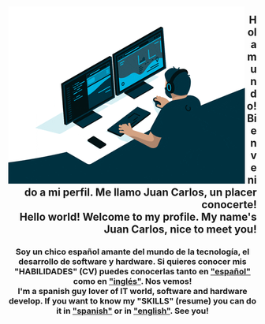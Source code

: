 <img 
  src="codding.gif"
  align="left"
/>
<h2 align="right">
  Hola mundo! Bienvenido a mi perfil. Me llamo Juan Carlos, un placer conocerte!
  <br>
  Hello world! Welcome to my profile. My name's Juan Carlos, nice to meet you!
</h2>
<h3 align="center">
  Soy un chico español amante del mundo de la tecnología, el desarrollo de software y hardware.
  Si quieres conocer mis <b>"HABILIDADES"</b> (CV) puedes conocerlas tanto en <a href="ESP. IT_CV Juan Carlos Martos     Vergara.pdf" target="_black">"español"</a> como en <a href="ENG. IT_CV      Juan Carlos Martos Vergara.pdf" target="_black">"inglés"</a>. Nos vemos!
  <br>
  I'm a spanish guy lover of IT world, software and hardware develop.
  If you want to know my <b>"SKILLS"</b> (resume) you can do it in <a href="ESP. IT_CV Juan Carlos Martos Vergara.pdf" target="_black">"spanish"</a> or in <a href="ENG. IT_CV Juan Carlos Martos    Vergara.pdf" target="_black">"english"</a>. See you!
</h3>
